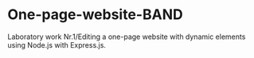 # One-page-website-BAND
Laboratory work Nr.1/Editing a one-page website with dynamic elements using Node.js with Express.js.
